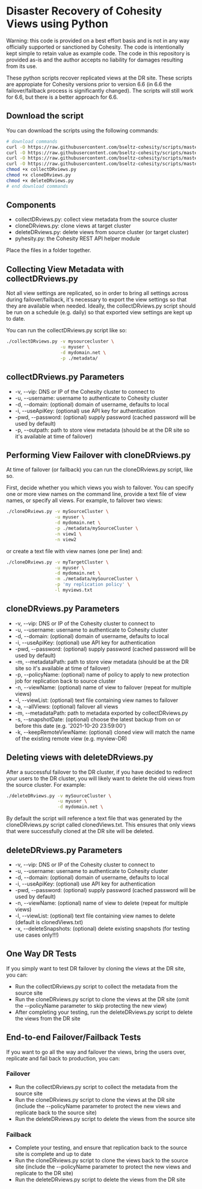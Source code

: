# Disaster Recovery of Cohesity Views using Python

Warning: this code is provided on a best effort basis and is not in any way officially supported or sanctioned by Cohesity. The code is intentionally kept simple to retain value as example code. The code in this repository is provided as-is and the author accepts no liability for damages resulting from its use.

These python scripts recover replicated views at the DR site. These scripts are appropiate for Cohesity versions prior to version 6.6 (in 6.6 the failover/failback process is significantly changed). The scripts will still work for 6.6, but there is a better approach for 6.6.

## Download the script

You can download the scripts using the following commands:

```bash
# download commands
curl -O https://raw.githubusercontent.com/bseltz-cohesity/scripts/master/python/viewDR/collectDRviews.py
curl -O https://raw.githubusercontent.com/bseltz-cohesity/scripts/master/python/viewDR/cloneDRviews.py
curl -O https://raw.githubusercontent.com/bseltz-cohesity/scripts/master/python/viewDR/deleteDRviews.py
curl -O https://raw.githubusercontent.com/bseltz-cohesity/scripts/master/python/pyhesity.py
chmod +x collectDRviews.py
chmod +x cloneDRviews.py
chmod +x deleteDRviews.py
# end download commands
```

## Components

* collectDRviews.py: collect view metadata from the source cluster
* cloneDRviews.py: clone views at target cluster
* deleteDRviews.py: delete views from source cluster (or target cluster)
* pyhesity.py: the Cohesity REST API helper module

Place the files in a folder together.

## Collecting View Metadata with collectDRviews.py

Not all view settings are replicated, so in order to bring all settings across during failover/failback, it's necessary to export the view settings so that they are available when needed. Ideally, the collectDRviews.py script should be run on a schedule (e.g. daily) so that exported view settings are kept up to date.

You can run the collectDRviews.py script like so:

```bash
./collectDRviews.py -v mysourcecluster \
                    -u myuser \
                    -d mydomain.net \
                    -p ./metadata/
```

## collectDRviews.py Parameters

* -v, --vip: DNS or IP of the Cohesity cluster to connect to
* -u, --username: username to authenticate to Cohesity cluster
* -d, --domain: (optional) domain of username, defaults to local
* -i, --useApiKey: (optional) use API key for authentication
* -pwd, --password: (optional) supply password (cached password will be used by default)
* -p, --outpath: path to store view metadata (should be at the DR site so it's available at time of failover)

## Performing View Failover with cloneDRviews.py

At time of failover (or failback) you can run the cloneDRviews.py script, like so.

First, decide whether you which views you wish to failover. You can specify one or more view names on the command line, provide a text file of view names, or specify all views. For example, to failover two views:

```bash
./cloneDRviews.py -v mySourceCluster \
                  -u myuser \
                  -d mydomain.net \
                  -p ./metadata/mySourceCluster \
                  -n view1 \
                  -n view2
```

or create a text file with view names (one per line) and:

```bash
./cloneDRviews.py -v myTargetCluster \
                  -u myuser \
                  -d mydomain.net \
                  -m ./metadata/mySourceCluster \
                  -p 'my replication policy' \
                  -l myviews.txt
```

## cloneDRviews.py Parameters

* -v, --vip: DNS or IP of the Cohesity cluster to connect to
* -u, --username: username to authenticate to Cohesity cluster
* -d, --domain: (optional) domain of username, defaults to local
* -i, --useApiKey: (optional) use API key for authentication
* -pwd, --password: (optional) supply password (cached password will be used by default)
* -m, --metadataPath: path to store view metadata (should be at the DR site so it's available at time of failover)
* -p, --policyName: (optional) name of policy to apply to new protection job for replication back to source cluster
* -n, --viewName: (optional) name of view to failover (repeat for multiple views)
* -l, --viewList: (optional) text file containing view names to failover
* -a, --allViews: (optional) failover all views
* -m, --metadataPath: path to metadata exported by collectDRviews.py
* -s, --snapshotDate: (optional) choose the latest backup from on or before this date (e.g. '2021-10-20 23:59:00')
* -k, --keepRemoteViewName: (optional) cloned view will match the name of the existing remote view (e.g. myview-DR)

## Deleting views with deleteDRviews.py

After a successful failover to the DR cluster, if you have decided to redirect your users to the DR cluster, you will likely want to delete the old views from the source cluster. For example:

```bash
./deleteDRviews.py -v mySourceCluster \
                   -u myuser \
                   -d mydomain.net \
```

By default the script will reference a text file that was generated by the cloneDRviews.py script called clonedViews.txt. This ensures that only views that were successfully cloned at the DR site will be deleted.

## deleteDRviews.py Parameters

* -v, --vip: DNS or IP of the Cohesity cluster to connect to
* -u, --username: username to authenticate to Cohesity cluster
* -d, --domain: (optional) domain of username, defaults to local
* -i, --useApiKey: (optional) use API key for authentication
* -pwd, --password: (optional) supply password (cached password will be used by default)
* -n, --viewName: (optional) name of view to delete (repeat for multiple views)
* -l, --viewList: (optional) text file containing view names to delete (default is clonedViews.txt)
* -x, --deleteSnapshots: (optional) delete existing snapshots (for testing use cases only!!!)

## One Way DR Tests

If you simply want to test DR failover by cloning the views at the DR site, you can:

* Run the collectDRviews.py script to collect the metadata from the source site
* Run the cloneDRviews.py script to clone the views at the DR site (omit the --policyName parameter to skip protecting the new view)
* After completing your testing, run the deleteDRviews.py script to delete the views from the DR site

## End-to-end Failover/Failback Tests

If you want to go all the way and failover the views, bring the users over, replicate and fail back to production, you can:

### Failover

* Run the collectDRviews.py script to collect the metadata from the source site
* Run the cloneDRviews.py script to clone the views at the DR site (include the --policyName parameter to protect the new views and replicate back to the source site)
* Run the deleteDRviews.py script to delete the views from the source site

### Failback

* Complete your testing, and ensure that replication back to the source site is complete and up to date
* Run the cloneDRviews.py script to clone the views back to the source site (include the --policyName parameter to protect the new views and replicate to the DR site)
* Run the deleteDRviews.py script to delete the views from the DR site
